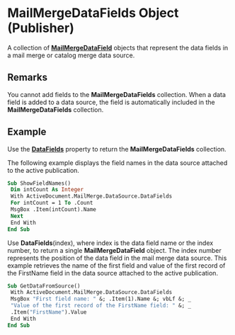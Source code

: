 
# MailMergeDataFields Object (Publisher)

A collection of  **[MailMergeDataField](46768b72-482c-06c5-5e77-27a95109f610.md)** objects that represent the data fields in a mail merge or catalog merge data source.


## Remarks

You cannot add fields to the  **MailMergeDataFields** collection. When a data field is added to a data source, the field is automatically included in the **MailMergeDataFields** collection.


## Example

Use the  **[DataFields](820af882-d54c-a205-2925-e7110fc0c02b.md)** property to return the  **MailMergeDataFields** collection.



The following example displays the field names in the data source attached to the active publication.




```vb
Sub ShowFieldNames() 
 Dim intCount As Integer 
 With ActiveDocument.MailMerge.DataSource.DataFields 
 For intCount = 1 To .Count 
 MsgBox .Item(intCount).Name 
 Next 
 End With 
End Sub
```

Use  **DataFields**(index), where index is the data field name or the index number, to return a single  **MailMergeDataField** object. The index number represents the position of the data field in the mail merge data source. This example retrieves the name of the first field and value of the first record of the FirstName field in the data source attached to the active publication.




```vb
Sub GetDataFromSource() 
 With ActiveDocument.MailMerge.DataSource.DataFields 
 MsgBox "First field name: " &; .Item(1).Name &; vbLf &; _ 
 "Value of the first record of the FirstName field: " &; _ 
 .Item("FirstName").Value 
 End With 
End Sub
```

